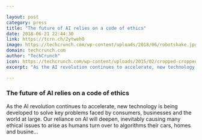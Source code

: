 ```yaml
---

layout: post
category: press
title: "The future of AI relies on a code of ethics"
date: 2018-06-21 22:44:30
link: https://tcrn.ch/2ytwehO
image: https://techcrunch.com/wp-content/uploads/2018/06/robotshake.jpg?w=600
domain: techcrunch.com
author: "TechCrunch"
icon: https://techcrunch.com/wp-content/uploads/2015/02/cropped-cropped-favicon-gradient.png?w=180
excerpt: "As the AI revolution continues to accelerate, new technology is being developed to solve key problems faced by consumers, businesses and the world at large. Our reliance on AI will deepen, inevitably causing many ethical issues to arise as humans turn over to algorithms their cars, homes and busine…"

---
```


### The future of AI relies on a code of ethics

As the AI revolution continues to accelerate, new technology is being developed to solve key problems faced by consumers, businesses and the world at large. Our reliance on AI will deepen, inevitably causing many ethical issues to arise as humans turn over to algorithms their cars, homes and busine…